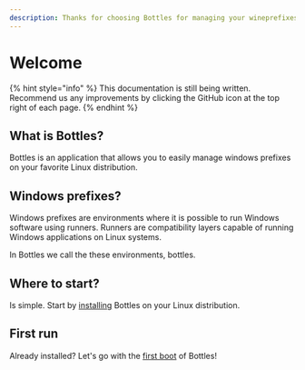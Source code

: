 ```yaml
---
description: Thanks for choosing Bottles for managing your wineprefixes on Linux!
---
```


# Welcome

{% hint style="info" %}
This documentation is still being written. Recommend us any improvements by clicking the GitHub icon at the top right of each page.
{% endhint %}

## What is Bottles?

Bottles is an application that allows you to easily manage windows prefixes on your favorite Linux distribution.

## Windows prefixes?

Windows prefixes are environments where it is possible to run Windows software using runners. Runners are compatibility layers capable of running Windows applications on Linux systems. 

In Bottles we call the these environments, bottles.

## Where to start?

Is simple. Start by [installing](getting-started/installation.md) Bottles on your Linux distribution.

## First run

Already installed? Let's go with the [first boot](getting-started/first-run.md) of Bottles!

